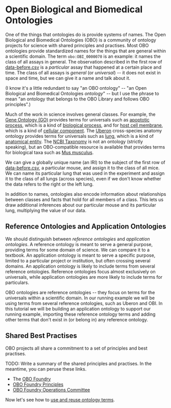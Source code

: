 # Open Biological and Biomedical Ontologies

One of the things that ontologies do is provide systems of names. The Open Biological and Biomedical Ontologies (OBO) is a community of ontology projects for science with shared principles and practises. Most OBO ontologies provide standardized names for the things that are general within a scientific domain. The term `obo:OBI_0000070` is an example: it names the class of all assays in general. The observation described in the first row of [data-before.csv][] is a *particular* assay that happened at a certain place and time. The class of all assays is *general* (or *universal*) -- it does not exist in space and time, but we can give it a name and talk about it.

(I know it's a little redundant to say "an OBO ontology" -- "an Open Biological and Biomedical Ontologies *ontology*" -- but I use the phrase to mean "an ontology that belongs to the OBO Library and follows OBO principles".)

Much of the work in science involves general classes. For example, the [Gene Ontology (GO)](http://geneontology.org/) provides terms for universals such as [apoptotic process](http://purl.obolibrary.org/obo/GO_0006915), which is a kind of [biological process](http://purl.obolibrary.org/obo/GO_0008150), and for [host cell membrane](http://purl.obolibrary.org/obo/GO_0033644), which is a kind of [cellular component](http://purl.obolibrary.org/obo/GO_0005575). The [Uberon](http://uberon.org) cross-species anatomy ontology provides terms for universals such as [lung](http://purl.obolibrary.org/obo/UBERON_0002048), which is a kind of [anatomical entity](http://purl.obolibrary.org/obo/UBERON_0001062). The [NCBI Taxonomy](http://www.ncbi.nlm.nih.gov/taxonomy) is not an ontology (strictly speaking), but an OBO-compatible resource is available that provides terms for biological taxa such as [Mus musculus](http://purl.obolibrary.org/obo/NCBITaxon_10090).

We can give a globally unique name (an IRI) to the subject of the first row of [data-before.csv][], a particular mouse, and assign it to the class of all mice. We can name its particular lung that was used in the experiment and assign it to the class of all lungs (across species), even if we don't know whether the data refers to the right or the left lung.

In addition to names, ontologies also encode information about relationships between classes and facts that hold for all members of a class. This lets us draw additional inferences about our particular mouse and its particular lung, multiplying the value of our data.

[data-before.csv]: https://github.com/jamesaoverton/obo-tutorial/blob/master/examples/data-before.csv


## Reference Ontologies and Application Ontologies

We should distinguish between *reference ontologies* and *application ontologies*. A reference ontology is meant to serve a general purpose, providing terms for some domain of science. We can compare it to a textbook. An application ontology is meant to serve a specific purpose, limited to a particular project or institution, but often crossing several domains. An application ontology is likely to include terms from several reference ontologies. Reference ontologies focus almost exclusively on universals, while application ontologies are more likely to include terms for particulars.

OBO ontologies are reference ontologies -- they focus on terms for the universals within a scientific domain. In our running example we will be using terms from several reference ontologies, such as Uberon and OBI. In this tutorial we will be building an application ontology to support our running example, importing these reference ontology terms and adding other terms that don't exist in (or belong in) any reference ontology.


## Shared Best Practises

OBO projects all share a commitment to a set of principles and best practises.

TODO: Write a summary of the shared principles and practises. In the meantime, you can peruse these links.

- The [OBO Foundry](http://obofoundry.org)
- [OBO Foundry Principles](http://obofoundry.github.io/principles/fp-000-summary.html)
- [OBO Foundry Operations Committee](http://obofoundry.github.io/docs/OperationsCommittee.html)

Now let's see how to [use and reuse ontology terms](https://github.com/jamesaoverton/obo-tutorial/blob/master/docs/using-and-reusing.md).

